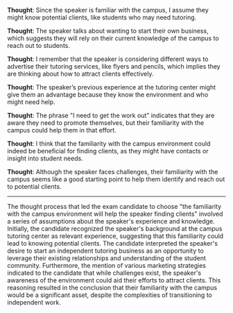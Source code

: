 **Thought**: Since the speaker is familiar with the campus, I assume they might know potential clients, like students who may need tutoring.

**Thought**: The speaker talks about wanting to start their own business, which suggests they will rely on their current knowledge of the campus to reach out to students.

**Thought**: I remember that the speaker is considering different ways to advertise their tutoring services, like flyers and pencils, which implies they are thinking about how to attract clients effectively.

**Thought**: The speaker’s previous experience at the tutoring center might give them an advantage because they know the environment and who might need help.

**Thought**: The phrase "I need to get the work out" indicates that they are aware they need to promote themselves, but their familiarity with the campus could help them in that effort.

**Thought**: I think that the familiarity with the campus environment could indeed be beneficial for finding clients, as they might have contacts or insight into student needs.

**Thought**: Although the speaker faces challenges, their familiarity with the campus seems like a good starting point to help them identify and reach out to potential clients.

---

The thought process that led the exam candidate to choose "the familiarity with the campus environment will help the speaker finding clients" involved a series of assumptions about the speaker's experience and knowledge. Initially, the candidate recognized the speaker's background at the campus tutoring center as relevant experience, suggesting that this familiarity could lead to knowing potential clients. The candidate interpreted the speaker's desire to start an independent tutoring business as an opportunity to leverage their existing relationships and understanding of the student community. Furthermore, the mention of various marketing strategies indicated to the candidate that while challenges exist, the speaker's awareness of the environment could aid their efforts to attract clients. This reasoning resulted in the conclusion that their familiarity with the campus would be a significant asset, despite the complexities of transitioning to independent work.